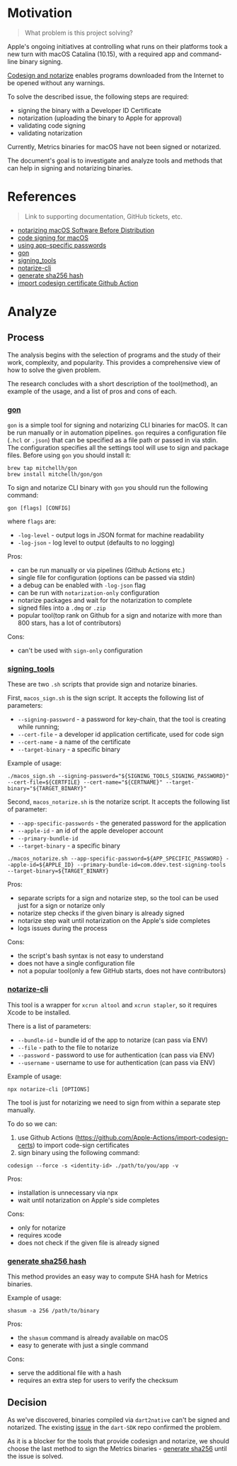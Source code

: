 # Motivation
> What problem is this project solving?

Apple's ongoing initiatives at controlling what runs on their platforms took a new turn with macOS Catalina (10.15), with a required app and command-line binary signing.

[Codesign and notarize](https://developer.apple.com/documentation/xcode/notarizing_macos_software_before_distribution) enables programs downloaded from the Internet to be opened without any warnings.

To solve the described issue, the following steps are required:
 - signing the binary with a Developer ID Certificate
 - notarization (uploading the binary to Apple for approval)
 - validating code signing
 - validating notarization

Currently, Metrics binaries for macOS have not been signed or notarized.

The document's goal is to investigate and analyze tools and methods that can help in signing and notarizing binaries.

# References
> Link to supporting documentation, GitHub tickets, etc.

- [notarizing macOS Software Before Distribution](https://developer.apple.com/documentation/xcode/notarizing_macos_software_before_distribution)
- [code signing for macOS](https://wiki.freepascal.org/Code_Signing_for_macOS)
- [using app-specific passwords](https://support.apple.com/en-us/HT204397)
- [gon](https://github.com/mitchellh/gon)
- [signing_tools](https://github.com/drud/signing_tools)
- [notarize-cli](https://github.com/bacongravy/notarize-cli)
- [generate sha256 hash](https://ss64.com/osx/shasum.html)
- [import codesign certificate Github Action](https://github.com/Apple-Actions/import-codesign-certs)

# Analyze

## Process

The analysis begins with the selection of programs and the study of their work, complexity, and popularity. This provides a comprehensive view of how to solve the given problem.

The research concludes with a short description of the tool(method), an example of the usage, and a list of pros and cons of each.

### [gon](https://github.com/mitchellh/gon)

`gon` is a simple tool for signing and notarizing CLI binaries for macOS. It can be run manually or in automation pipelines. `gon` requires a configuration file (`.hcl` or `.json`) that can be specified as a file path or passed in via stdin. The configuration specifies all the settings tool will use to sign and package files.
Before using `gon` you should install it:

```
brew tap mitchellh/gon
brew install mitchellh/gon/gon
```

To sign and notarize CLI binary with `gon` you should run the following command:

```
gon [flags] [CONFIG]
```

where `flags` are:
 - `-log-level` - output logs in JSON format for machine readability
 - `-log-json` - log level to output (defaults to no logging) 

Pros: 
 - can be run manually or via pipelines (Github Actions etc.)
 - single file for configuration (options can be passed via stdin)
 - a debug can be enabled with `-log-json` flag
 - can be run with `notarization-only` configuration
 - notarize packages and wait for the notarization to complete
 - signed files into a `.dmg` or `.zip`
 - popular tool(top rank on Github for a sign and notarize with more than 800 stars, has a lot of contributors)

Cons:
 - can't be used with `sign-only` configuration

### [signing_tools](https://github.com/drud/signing_tools)

These are two `.sh` scripts that provide sign and notarize binaries.

First, `macos_sign.sh` is the sign script. It accepts the following list of parameters: 
 - `--signing-password` - a password for key-chain, that the tool is creating while running;
 - `--cert-file` - a developer id application certificate, used for code sign
 - `--cert-name` - a name of the certificate
 - `--target-binary` - a specific binary

Example of usage:

```
./macos_sign.sh --signing-password="${SIGNING_TOOLS_SIGNING_PASSWORD}" --cert-file=${CERTFILE} --cert-name="${CERTNAME}" --target-binary="${TARGET_BINARY}"
```

Second, `macos_notarize.sh` is the notarize script. It accepts the following list of parameter:
 - `--app-specific-passwords` - the generated password for the application
 - `--apple-id` - an id of the apple developer account
 - `--primary-bundle-id`
 - `--target-binary` - a specific binary

 ```
 ./macos_notarize.sh --app-specific-password=${APP_SPECIFIC_PASSWORD} --apple-id=${APPLE_ID} --primary-bundle-id=com.ddev.test-signing-tools --target-binary=${TARGET_BINARY}
 ```

Pros:
 - separate scripts for a sign and notarize step, so the tool can be used just for a sign or notarize only
 - notarize step checks if the given binary is already signed
 - notarize step wait until notarization on the Apple's side completes
 - logs issues during the process

Cons:
 - the script's bash syntax is not easy to understand
 - does not have a single configuration file
 - not a popular tool(only a few GitHub starts, does not have contributors)

### [notarize-cli](https://github.com/bacongravy/notarize-cli)

This tool is a wrapper for `xcrun altool` and `xcrun stapler`, so it requires Xcode to be installed.

There is a list of parameters:
 - `--bundle-id` - bundle id of the app to notarize (can pass via ENV)
 - `--file` - path to the file to notarize
 - `--password` - password to use for authentication (can pass via ENV)
 - `--username` - username to use for authentication (can pass via ENV)

Example of usage:

```
npx notarize-cli [OPTIONS]
```

The tool is just for notarizing we need to sign from within a separate step manually. 

To do so we can:
 1. use Github Actions (https://github.com/Apple-Actions/import-codesign-certs) to import code-sign certificates
 2. sign binary using the following command:
  
 ```
 codesign --force -s <identity-id> ./path/to/you/app -v
 ```

Pros:
 - installation is unnecessary via npx
 - wait until notarization on Apple's side completes
 
Cons:
 - only for notarize
 - requires xcode
 - does not check if the given file is already signed

### [generate sha256 hash](https://ss64.com/osx/shasum.html)

This method provides an easy way to compute SHA hash for Metrics binaries.

Example of usage:
 
```
shasum -a 256 /path/to/binary
```

Pros:
 - the `shasum` command is already available on macOS
 - easy to generate with just a single command

Cons:
 - serve the additional file with a hash
 - requires an extra step for users to verify the checksum

## Decision

As we've discovered, binaries compiled via `dart2native` can't be signed and notarized. The existing [issue](https://github.com/dart-lang/sdk/issues/39106) in the `dart-SDK` repo confirmed the problem.

As it is a blocker for the tools that provide codesign and notarize, we should choose the last method to sign the Metrics binaries - [generate sha256](#generate-sha256-hash) until the issue is solved.
